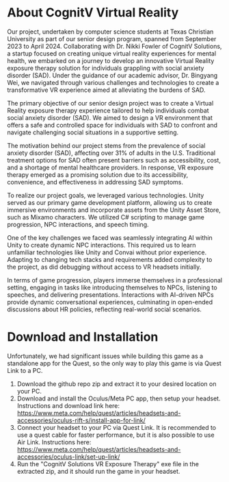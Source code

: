 # About CognitV Virtual Reality

Our project, undertaken by computer science students at Texas Christian University as part of our senior design program, spanned from September 2023 to April 2024. Collaborating with Dr. Nikki Fowler of CognitV Solutions, a startup focused on creating unique virtual reality experiences for mental health, we embarked on a journey to develop an innovative Virtual Reality exposure therapy solution for individuals grappling with social anxiety disorder (SAD). Under the guidance of our academic advisor, Dr. Bingyang Wei, we navigated through various challenges and technologies to create a transformative VR experience aimed at alleviating the burdens of SAD.

The primary objective of our senior design project was to create a Virtual Reality exposure therapy experience tailored to help individuals combat social anxiety disorder (SAD). We aimed to design a VR environment that offers a safe and controlled space for individuals with SAD to confront and navigate challenging social situations in a supportive setting.

The motivation behind our project stems from the prevalence of social anxiety disorder (SAD), affecting over 31% of adults in the U.S. Traditional treatment options for SAD often present barriers such as accessibility, cost, and a shortage of mental healthcare providers. In response, VR exposure therapy emerged as a promising solution due to its accessibility, convenience, and effectiveness in addressing SAD symptoms.

To realize our project goals, we leveraged various technologies. Unity served as our primary game development platform, allowing us to create immersive environments and incorporate assets from the Unity Asset Store, such as Mixamo characters. We utilized C# scripting to manage game progression, NPC interactions, and speech timing.

One of the key challenges we faced was seamlessly integrating AI within Unity to create dynamic NPC interactions. This required us to learn unfamiliar technologies like Unity and Convai without prior experience. Adapting to changing tech stacks and requirements added complexity to the project, as did debugging without access to VR headsets initially.

In terms of game progression, players immerse themselves in a professional setting, engaging in tasks like introducing themselves to NPCs, listening to speeches, and delivering presentations. Interactions with AI-driven NPCs provide dynamic conversational experiences, culminating in open-ended discussions about HR policies, reflecting real-world social scenarios.

# Download and Installation
Unfortunately, we had significant issues while building this game as a standalone app for the Quest, so the only way to play this game is via Quest Link to a PC.
1. Download the github repo zip and extract it to your desired location on your PC.
2. Download and install the Oculus/Meta PC app, then setup your headset. Instructions and download link here: https://www.meta.com/help/quest/articles/headsets-and-accessories/oculus-rift-s/install-app-for-link/
3. Connect your headset to your PC via Quest Link. It is recommended to use a quest cable for faster performance, but it is also possible to use Air Link. Instructions here: https://www.meta.com/help/quest/articles/headsets-and-accessories/oculus-link/set-up-link/
4. Run the "CognitV Solutions VR Exposure Therapy" exe file in the extracted zip, and it should run the game in your headset.
